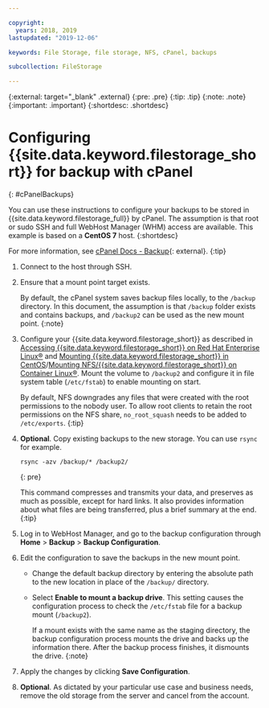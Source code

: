 ```yaml
---

copyright:
  years: 2018, 2019
lastupdated: "2019-12-06"

keywords: File Storage, file storage, NFS, cPanel, backups

subcollection: FileStorage

---
```

{:external: target="_blank" .external}
{:pre: .pre}
{:tip: .tip}
{:note: .note}
{:important: .important}
{:shortdesc: .shortdesc}

# Configuring {{site.data.keyword.filestorage_short}} for backup with cPanel
{: #cPanelBackups}

You can use these instructions to configure your backups to be stored in {{site.data.keyword.filestorage_full}} by cPanel. The assumption is that root or sudo SSH and full WebHost Manager (WHM) access are available. This example is based on a **CentOS 7** host.
{:shortdesc}

For more information, see [cPanel Docs - Backup](https://docs.cpanel.net/knowledge-base/backup/){: external}.
{:tip}

1. Connect to the host through SSH.
2. Ensure that a mount point target exists. <br />

   By default, the cPanel system saves backup files locally, to the `/backup` directory. In this document, the assumption is that `/backup` folder exists and contains backups, and `/backup2` can be used as the new mount point.
   {:note}

3. Configure your {{site.data.keyword.filestorage_short}} as described in [Accessing {{site.data.keyword.filestorage_short}} on Red Hat Enterprise Linux&reg;](/docs/FileStorage?topic=FileStorage-mountingLinux) and [Mounting {{site.data.keyword.filestorage_short}} in CentOS](/docs/FileStorage?topic=FileStorage-mountingCentOS)/[Mounting NFS/{{site.data.keyword.filestorage_short}} on Container Linux&reg;](/docs/FileStorage?topic=FileStorage-mountingCoreOS). Mount the volume to `/backup2` and configure it in file system table (`/etc/fstab`) to enable mounting on start. <br />

   By default, NFS downgrades any files that were created with the root permissions to the nobody user. To allow root clients to retain the root permissions on the NFS share, `no_root_squash` needs to be added to `/etc/exports`.
   {:tip}

4. **Optional**. Copy existing backups to the new storage. You can use `rsync` for example.
   ```
   rsync -azv /backup/* /backup2/
   ```
   {: pre}

    This command compresses and transmits your data, and preserves as much as possible, except for hard links. It also provides information about what files are being transferred, plus a brief summary at the end.
    {:tip}

5. Log in to WebHost Manager, and go to the backup configuration through **Home** > **Backup** > **Backup Configuration**.

6. Edit the configuration to save the backups in the new mount point.
    - Change the default backup directory by entering the absolute path to the new location in place of the `/backup/` directory.
    - Select **Enable to mount a backup drive**. This setting causes the configuration process to check the `/etc/fstab` file for a backup mount (`/backup2`). <br />

      If a mount exists with the same name as the staging directory, the backup configuration process mounts the drive and backs up the information there. After the backup process finishes, it dismounts the drive.
      {:note}
7. Apply the changes by clicking **Save Configuration**.
8. **Optional**. As dictated by your particular use case and business needs, remove the old storage from the server and cancel from the account.
